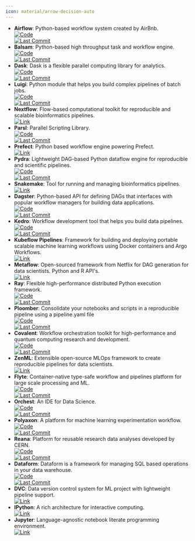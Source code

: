 ```yaml
---
icon: material/arrow-decision-auto
---
```


- **Airflow**: Python-based workflow system created by AirBnb.  
	[![Code](https://img.shields.io/github/stars/airbnb/airflow?style=for-the-badge&logo=github)](https://github.com/airbnb/airflow)  
	[![Last Commit](https://img.shields.io/github/last-commit/airbnb/airflow?style=for-the-badge&logo=github)](https://github.com/airbnb/airflow)  
- **Balsam**: Python-based high throughput task and workflow engine.  
	[![Code](https://img.shields.io/github/stars/argonne-lcf/balsam?style=for-the-badge&logo=github)](https://github.com/argonne-lcf/balsam)  
	[![Last Commit](https://img.shields.io/github/last-commit/argonne-lcf/balsam?style=for-the-badge&logo=github)](https://github.com/argonne-lcf/balsam)  
- **Dask**: Dask is a flexible parallel computing library for analytics.  
	[![Code](https://img.shields.io/github/stars/dask/dask?style=for-the-badge&logo=github)](https://github.com/dask/dask)  
	[![Last Commit](https://img.shields.io/github/last-commit/dask/dask?style=for-the-badge&logo=github)](https://github.com/dask/dask)  
- **Luigi**: Python module that helps you build complex pipelines of batch jobs.  
	[![Code](https://img.shields.io/github/stars/spotify/luigi?style=for-the-badge&logo=github)](https://github.com/spotify/luigi)  
	[![Last Commit](https://img.shields.io/github/last-commit/spotify/luigi?style=for-the-badge&logo=github)](https://github.com/spotify/luigi)  
- **Nextflow**: Flow-based computational toolkit for reproducible and scalable bioinformatics pipelines.  
	[![Link](https://img.shields.io/badge/Link-online-brightgreen?style=for-the-badge&logo=cachet&logoColor=65FF8F)](http://www.nextflow.io)  
- **Parsl**: Parallel Scripting Library.  
	[![Code](https://img.shields.io/github/stars/Parsl/parsl?style=for-the-badge&logo=github)](https://github.com/Parsl/parsl)  
	[![Last Commit](https://img.shields.io/github/last-commit/Parsl/parsl?style=for-the-badge&logo=github)](https://github.com/Parsl/parsl)  
- **Prefect**: Python based workflow engine powering Prefect.  
	[![Link](https://img.shields.io/badge/Link-online-brightgreen?style=for-the-badge&logo=cachet&logoColor=65FF8F)](https://docs.prefect.io/)  
- **Pydra**: Lightweight DAG-based Python dataflow engine for reproducible and scientific pipelines.  
	[![Code](https://img.shields.io/github/stars/nipype/pydra?style=for-the-badge&logo=github)](https://github.com/nipype/pydra)  
	[![Last Commit](https://img.shields.io/github/last-commit/nipype/pydra?style=for-the-badge&logo=github)](https://github.com/nipype/pydra)  
- **Snakemake**: Tool for running and managing bioinformatics pipelines.  
	[![Link](https://img.shields.io/badge/Link-online-brightgreen?style=for-the-badge&logo=cachet&logoColor=65FF8F)](https://snakemake.readthedocs.io/en/stable)  
- **Dagster**: Python-based API for defining DAGs that interfaces with popular workflow managers for building data applications.  
	[![Code](https://img.shields.io/github/stars/dagster-io/dagster?style=for-the-badge&logo=github)](https://github.com/dagster-io/dagster)  
	[![Last Commit](https://img.shields.io/github/last-commit/dagster-io/dagster?style=for-the-badge&logo=github)](https://github.com/dagster-io/dagster)  
- **Kedro**: Workflow development tool that helps you build data pipelines.  
	[![Code](https://img.shields.io/github/stars/quantumblacklabs/kedro?style=for-the-badge&logo=github)](https://github.com/quantumblacklabs/kedro)  
	[![Last Commit](https://img.shields.io/github/last-commit/quantumblacklabs/kedro?style=for-the-badge&logo=github)](https://github.com/quantumblacklabs/kedro)  
- **Kubeflow Pipelines**: Framework for building and deploying portable scalable machine learning workflows using Docker containers and Argo Workflows.  
	[![Link](https://img.shields.io/badge/Link-online-brightgreen?style=for-the-badge&logo=cachet&logoColor=65FF8F)](https://www.kubeflow.org/docs/components/pipelines/)  
- **Metaflow**: Open-sourced framework from Netflix for DAG generation for data scientists. Python and R API's.  
	[![Link](https://img.shields.io/badge/Link-online-brightgreen?style=for-the-badge&logo=cachet&logoColor=65FF8F)](https://metaflow.org/)  
- **Ray**: Flexible high-performance distributed Python execution framework.  
	[![Code](https://img.shields.io/github/stars/ray-project/ray?style=for-the-badge&logo=github)](https://github.com/ray-project/ray)  
	[![Last Commit](https://img.shields.io/github/last-commit/ray-project/ray?style=for-the-badge&logo=github)](https://github.com/ray-project/ray)  
- **Ploomber**: Consolidate your notebooks and scripts in a reproducible pipeline using a pipeline.yaml file  
	[![Code](https://img.shields.io/github/stars/ploomber/ploomber?style=for-the-badge&logo=github)](https://github.com/ploomber/ploomber)  
	[![Last Commit](https://img.shields.io/github/last-commit/ploomber/ploomber?style=for-the-badge&logo=github)](https://github.com/ploomber/ploomber)  
- **Covalent**: Workflow orchestration toolkit for high-performance and quantum computing research and development.  
	[![Code](https://img.shields.io/github/stars/AgnostiqHQ/covalent?style=for-the-badge&logo=github)](https://github.com/AgnostiqHQ/covalent)  
	[![Last Commit](https://img.shields.io/github/last-commit/AgnostiqHQ/covalent?style=for-the-badge&logo=github)](https://github.com/AgnostiqHQ/covalent)  
- **ZenML**: Extensible open-source MLOps framework to create reproducible pipelines for data scientists.  
	[![Link](https://img.shields.io/badge/Link-online-brightgreen?style=for-the-badge&logo=cachet&logoColor=65FF8F)](https://zenml.io)  
- **Flyte**: Container-native type-safe workflow and pipelines platform for large scale processing and ML.  
	[![Code](https://img.shields.io/github/stars/lyft/flyte?style=for-the-badge&logo=github)](https://github.com/lyft/flyte)  
	[![Last Commit](https://img.shields.io/github/last-commit/lyft/flyte?style=for-the-badge&logo=github)](https://github.com/lyft/flyte)  
- **Orchest**: An IDE for Data Science.  
	[![Code](https://img.shields.io/github/stars/orchest/orchest?style=for-the-badge&logo=github)](https://github.com/orchest/orchest)  
	[![Last Commit](https://img.shields.io/github/last-commit/orchest/orchest?style=for-the-badge&logo=github)](https://github.com/orchest/orchest)  
- **Polyaxon**: A platform for machine learning experimentation workflow.  
	[![Code](https://img.shields.io/github/stars/polyaxon/polyaxon?style=for-the-badge&logo=github)](https://github.com/polyaxon/polyaxon)  
	[![Last Commit](https://img.shields.io/github/last-commit/polyaxon/polyaxon?style=for-the-badge&logo=github)](https://github.com/polyaxon/polyaxon)  
- **Reana**: Platform for reusable research data analyses developed by CERN.  
	[![Code](https://img.shields.io/github/stars/reanahub/reana?style=for-the-badge&logo=github)](https://github.com/reanahub/reana)  
	[![Last Commit](https://img.shields.io/github/last-commit/reanahub/reana?style=for-the-badge&logo=github)](https://github.com/reanahub/reana)  
- **Dataform**: Dataform is a framework for managing SQL based operations in your data warehouse.  
	[![Code](https://img.shields.io/github/stars/dataform-co/dataform?style=for-the-badge&logo=github)](https://github.com/dataform-co/dataform)  
	[![Last Commit](https://img.shields.io/github/last-commit/dataform-co/dataform?style=for-the-badge&logo=github)](https://github.com/dataform-co/dataform)  
- **DVC**: Data version control system for ML project with lightweight pipeline support.  
	[![Link](https://img.shields.io/badge/Link-online-brightgreen?style=for-the-badge&logo=cachet&logoColor=65FF8F)](https://dvc.org)  
- **IPython**: A rich architecture for interactive computing.  
	[![Link](https://img.shields.io/badge/Link-online-brightgreen?style=for-the-badge&logo=cachet&logoColor=65FF8F)](https://ipython.org/)  
- **Jupyter**: Language-agnostic notebook literate programming environment.  
	[![Link](https://img.shields.io/badge/Link-online-brightgreen?style=for-the-badge&logo=cachet&logoColor=65FF8F)](https://jupyter.org/)  
